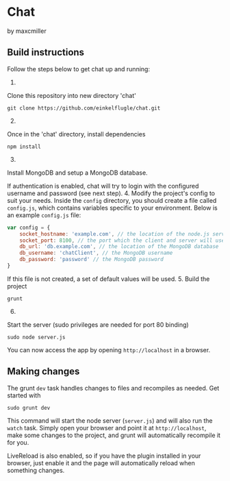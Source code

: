 # Chat
by maxcmiller

## Build instructions
Follow the steps below to get chat up and running:

1.
Clone this repository into new directory 'chat'
```
git clone https://github.com/einkelflugle/chat.git
```
2.
Once in the 'chat' directory, install dependencies
```
npm install
```
3.
Install MongoDB and setup a MongoDB database.

If authentication is enabled, chat will try to login with the configured username and password (see next step).
4.
Modify the project's config to suit your needs.
Inside the ```config``` directory, you should create a file called ```config.js```, which contains variables specific to your environment.
Below is an example ```config.js``` file:
```javascript
var config = {
	socket_hostname: 'example.com', // the location of the node.js server
	socket_port: 8100, // the port which the client and server will use to communicate
	db_url: 'db.example.com', // the location of the MongoDB database
	db_username: 'chatClient', // the MongoDB username
	db_password: 'password' // the MongoDB password
}
```
If this file is not created, a set of default values will be used.
5.
Build the project
```
grunt
```
6.
Start the server (sudo privileges are needed for port 80 binding)
```
sudo node server.js
```

You can now access the app by opening ```http://localhost``` in a browser.

## Making changes
The grunt ```dev``` task handles changes to files and recompiles as needed. Get started with
```
sudo grunt dev
```
This command will start the node server (```server.js```) and will also run the ```watch``` task. Simply open your browser and point it at ```http://localhost```, make some changes to the project, and grunt will automatically recompile it for you.

LiveReload is also enabled, so if you have the plugin installed in your browser, just enable it and the page will automatically reload when something changes.